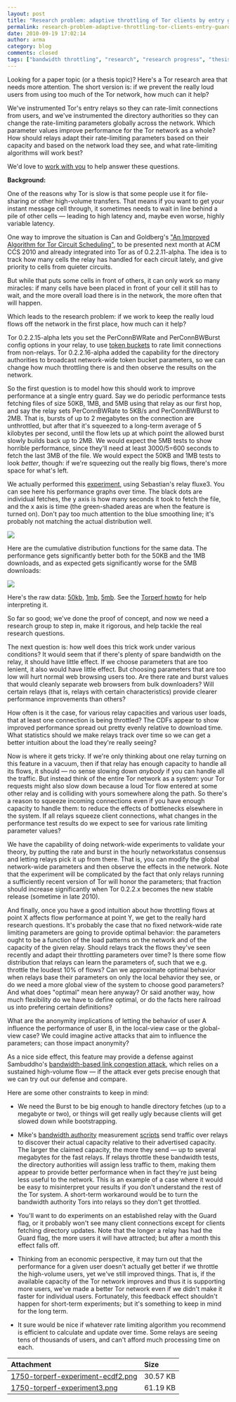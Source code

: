 ```yaml
---
layout: post
title: "Research problem: adaptive throttling of Tor clients by entry guards"
permalink: research-problem-adaptive-throttling-tor-clients-entry-guards
date: 2010-09-19 17:02:14
author: arma
category: blog
comments: closed
tags: ["bandwidth throttling", "research", "research progress", "thesis idea", "torperf"]
---
```


Looking for a paper topic (or a thesis topic)? Here's a Tor research area that needs more attention. The short version is: if we prevent the really loud users from using too much of the Tor network, how much can it help?

We've instrumented Tor's entry relays so they can rate-limit connections from users, and we've instrumented the directory authorities so they can change the rate-limiting parameters globally across the network. Which parameter values improve performance for the Tor network as a whole? How should relays adapt their rate-limiting parameters based on their capacity and based on the network load they see, and what rate-limiting algorithms will work best?

We'd love to [work with you](https://www.torproject.org/research) to help answer these questions.

<!-- more -->

**Background:**

One of the reasons why Tor is slow is that some people use it for file-sharing or other high-volume transfers. That means if you want to get your instant message cell through, it sometimes needs to wait in line behind a pile of other cells — leading to high latency and, maybe even worse, highly variable latency.

One way to improve the situation is Can and Goldberg's ["An Improved Algorithm for Tor Circuit Scheduling"](http://www.cypherpunks.ca/~iang/pubs/ewma-ccs.pdf), to be presented next month at ACM CCS 2010 and already integrated into Tor as of 0.2.2.11-alpha. The idea is to track how many cells the relay has handled for each circuit lately, and give priority to cells from quieter circuits.

But while that puts some cells in front of others, it can only work so many miracles: if many cells have been placed in front of your cell it still has to wait, and the more overall load there is in the network, the more often that will happen.

Which leads to the research problem: if we work to keep the really loud flows off the network in the first place, how much can it help?

Tor 0.2.2.15-alpha lets you set the PerConnBWRate and PerConnBWBurst config options in your relay, to use [token buckets](http://en.wikipedia.org/wiki/Token_bucket) to rate limit connections from non-relays. Tor 0.2.2.16-alpha added the capability for the directory authorities to broadcast network-wide token bucket parameters, so we can change how much throttling there is and then observe the results on the network.

So the first question is to model how this should work to improve performance at a single entry guard. Say we do periodic performance tests fetching files of size 50KB, 1MB, and 5MB using that relay as our first hop, and say the relay sets PerConnBWRate to 5KB/s and PerConnBWBurst to 2MB. That is, bursts of up to 2 megabytes on the connection are unthrottled, but after that it's squeezed to a long-term average of 5 kilobytes per second, until the flow lets up at which point the allowed burst slowly builds back up to 2MB. We would expect the 5MB tests to show horrible performance, since they'll need at least 3000/5=600 seconds to fetch the last 3MB of the file. We would expect the 50KB and 1MB tests to look *better*, though: if we're squeezing out the really big flows, there's more space for what's left.

We actually performed this [experiment](https://trac.torproject.org/projects/tor/ticket/1750), using Sebastian's relay fluxe3. You can see here his performance graphs over time. The black dots are individual fetches, the y axis is how many seconds it took to fetch the file, and the x axis is time (the green-shaded areas are when the feature is turned on). Don't pay too much attention to the blue smoothing line; it's probably not matching the actual distribution well.

[![](https://blog.torproject.org/files/1750-torperf-experiment3.png)](http://sebastianhahn.net/tor/torperf.png)

Here are the cumulative distribution functions for the same data. The performance gets significantly better both for the 50KB and the 1MB downloads, and as expected gets significantly worse for the 5MB downloads:

[![](https://blog.torproject.org/files/1750-torperf-experiment-ecdf2.png)](https://trac.torproject.org/projects/tor/attachment/ticket/1750/torperf-experiment-ecdf.png)

Here's the raw data: [50kb](http://siv.sunet.se/sebastian/50kb.data), [1mb](http://siv.sunet.se/sebastian/1mb.data), [5mb](http://siv.sunet.se/sebastian/5mb.data). See the [Torperf howto](https://gitweb.torproject.org/torperf.git/blob_plain/HEAD:/measurements-HOWTO) for help interpreting it.

So far so good; we've done the proof of concept, and now we need a research group to step in, make it rigorous, and help tackle the real research questions.

The next question is: how well does this trick work under various conditions? It would seem that if there's plenty of spare bandwidth on the relay, it should have little effect. If we choose parameters that are too lenient, it also would have little effect. But choosing parameters that are too low will hurt normal web browsing users too. Are there rate and burst values that would cleanly separate web browsers from bulk downloaders? Will certain relays (that is, relays with certain characteristics) provide clearer performance improvements than others?

How often is it the case, for various relay capacities and various user loads, that at least one connection is being throttled? The CDFs appear to show improved performance spread out pretty evenly relative to download time. What statistics should we make relays track over time so we can get a better intuition about the load they're really seeing?

Now is where it gets tricky. If we're only thinking about one relay turning on this feature in a vacuum, then if that relay has enough capacity to handle all its flows, it should — no sense slowing down *anybody* if you can handle all the traffic. But instead think of the entire Tor network as a system: your Tor requests might also slow down because a loud Tor flow entered at some other relay and is colliding with yours somewhere along the path. So there's a reason to squeeze incoming connections even if you have enough capacity to handle them: to reduce the effects of bottlenecks elsewhere in the system. If all relays squeeze client connections, what changes in the performance test results do we expect to see for various rate limiting parameter values?

We have the capability of doing network-wide experiments to validate your theory, by putting the rate and burst in the hourly networkstatus consensus and letting relays pick it up from there. That is, you can modify the global network-wide parameters and then observe the effects in the network. Note that the experiment will be complicated by the fact that only relays running a sufficiently recent version of Tor will honor the parameters; that fraction should increase significantly when Tor 0.2.2.x becomes the new stable release (sometime in late 2010).

And finally, once you have a good intuition about how throttling flows at point X affects flow performance at point Y, we get to the really hard research questions. It's probably the case that no fixed network-wide rate limiting parameters are going to provide optimal behavior: the parameters ought to be a function of the load patterns on the network and of the capacity of the given relay. Should relays track the flows they've seen recently and adapt their throttling parameters over time? Is there some flow distribution that relays can learn the parameters of, such that we e.g. throttle the loudest 10% of flows? Can we approximate optimal behavior when relays base their parameters on only the local behavior they see, or do we need a more global view of the system to choose good parameters? And what does "optimal" mean here anyway? Or said another way, how much flexibility do we have to define optimal, or do the facts here railroad us into prefering certain definitions?

What are the anonymity implications of letting the behavior of user A influence the performance of user B, in the local-view case or the global-view case? We could imagine active attacks that aim to influence the parameters; can those impact anonymity?

As a nice side effect, this feature may provide a defense against Sambuddho's [bandwidth-based link congestion attack](http://cs.gmu.edu/~astavrou/research/timing_esorics10.pdf), which relies on a sustained high-volume flow — if the attack ever gets precise enough that we can try out our defense and compare.

Here are some other constraints to keep in mind:

- We need the Burst to be big enough to handle directory fetches (up to a megabyte or two), or things will get really ugly because clients will get slowed down while bootstrapping.

- Mike's [bandwidth authority](https://blog.torproject.org/blog/torflow-node-capacity-integrity-and-reliability-measurements-hotpets) measurement [scripts](https://svn.torproject.org/svn/torflow/trunk/NetworkScanners/BwAuthority/README.BwAuthorities) send traffic over relays to discover their actual capacity relative to their advertised capacity. The larger the claimed capacity, the more they send — up to several megabytes for the fast relays. If relays throttle these bandwidth tests, the directory authorities will assign less traffic to them, making them appear to provide better performance when in fact they're just being less useful to the network. This is an example of a case where it would be easy to misinterpret your results if you don't understand the rest of the Tor system. A short-term workaround would be to turn the bandwidth authority Tors into relays so they don't get throttled.

- You'll want to do experiments on an established relay with the Guard flag, or it probably won't see many client connections except for clients fetching directory updates. Note that the longer a relay has had the Guard flag, the more users it will have attracted; but after a month this effect falls off.

- Thinking from an economic perspective, it may turn out that the performance for a given user doesn't actually get better if we throttle the high-volume users, yet we've still improved things. That is, if the available capacity of the Tor network improves and thus it is supporting more users, we've made a better Tor network even if we didn't make it faster for individual users. Fortunately, this feedback effect shouldn't happen for short-term experiments; but it's something to keep in mind for the long term.

- It sure would be nice if whatever rate limiting algorithm you recommend is efficient to calculate and update over time. Some relays are seeing tens of thousands of users, and can't afford much processing time on each.

<table>
<thead>
<tr class="header">
<th align="left">Attachment</th>
<th align="left">Size</th>
</tr>
</thead>
<tbody>
<tr class="odd">
<td align="left"><a href="https://blog.torproject.org/files/1750-torperf-experiment-ecdf2.png">1750-torperf-experiment-ecdf2.png</a></td>
<td align="left">30.57 KB</td>
</tr>
<tr class="even">
<td align="left"><a href="https://blog.torproject.org/files/1750-torperf-experiment3.png">1750-torperf-experiment3.png</a></td>
<td align="left">61.19 KB</td>
</tr>
</tbody>
</table>


